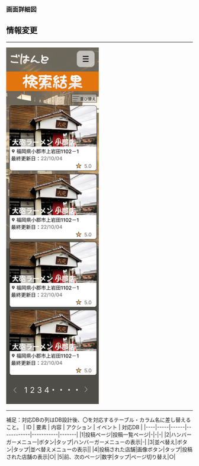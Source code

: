 ### 画面詳細図
## 情報変更
*****
<img src="img/投稿一覧（検索結果）.png" width="250">

*****

補足：対応DBの列はDB設計後、〇を対応するテーブル・カラム名に差し替えること。
| ID | 要素 | 内容 | アクション | イベント | 対応DB |
|----|-----|------|------------|-----------|-------|
|1|投稿ページ|投稿一覧ページ|-|-|-|
|2|ハンバーガーメニュー|ボタン|タップ|ハンバーガーメニューの表示|-|
|3|並べ替え|ボタン|タップ|並べ替えメニューの表示||
|4|投稿された店舗|画像ボタン|タップ|投稿された店舗の表示|○|
|5|前、次のページ|数字|タップ|ページ切り替え|○|
